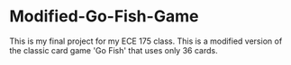 # Modified-Go-Fish-Game
This is my final project for my ECE 175 class. This is a modified version of the classic card game 'Go Fish' that uses only 36 cards. 

